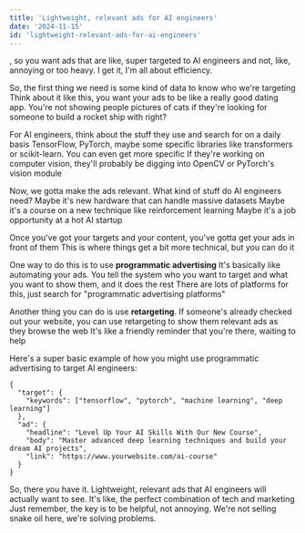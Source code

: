```yaml
---
title: 'Lightweight, relevant ads for AI engineers'
date: '2024-11-15'
id: 'lightweight-relevant-ads-for-ai-engineers'
---
```


, so you want ads that are like, super targeted to AI engineers and not, like, annoying or too heavy.  I get it, I'm all about efficiency.  

So, the first thing we need is some kind of data to know who we're targeting  Think about it like this, you want your ads to be like a really good dating app.  You're not showing people pictures of cats if they're looking for someone to build a rocket ship with right?  

For AI engineers, think about the stuff they use and search for on a daily basis  TensorFlow, PyTorch, maybe some specific libraries like transformers or scikit-learn.  You can even get more specific  If they're working on computer vision, they'll probably be digging into OpenCV or PyTorch's vision module  

Now, we gotta make the ads relevant.  What kind of stuff do AI engineers need?  Maybe it's new hardware that can handle massive datasets  Maybe it's a course on a new technique like reinforcement learning  Maybe it's a job opportunity at a hot AI startup  

Once you've got your targets and your content,  you've gotta get your ads in front of them  This is where things get a bit more technical,  but you can do it  

One way to do this is to use **programmatic advertising**  It's basically like automating your ads.  You tell the system who you want to target and what you want to show them, and it does the rest  There are lots of platforms for this, just search for "programmatic advertising platforms"  

Another thing you can do is use **retargeting**.  If someone's already checked out your website, you can use retargeting to show them relevant ads as they browse the web  It's like a friendly reminder that you're there, waiting to help  

Here's a super basic example of how you might use programmatic advertising to target AI engineers:

```
{
  "target": {
    "keywords": ["tensorflow", "pytorch", "machine learning", "deep learning"]
  },
  "ad": {
    "headline": "Level Up Your AI Skills With Our New Course",
    "body": "Master advanced deep learning techniques and build your dream AI projects",
    "link": "https://www.yourwebsite.com/ai-course"
  }
}
```

So, there you have it.  Lightweight, relevant ads that AI engineers will actually want to see.  It's like, the perfect combination of tech and marketing  Just remember, the key is to be helpful, not annoying.  We're not selling snake oil here, we're solving problems.
